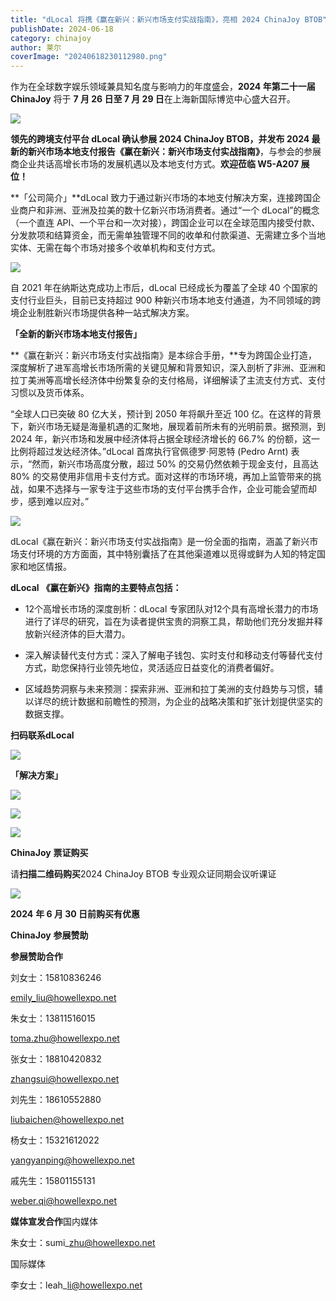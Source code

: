 ```yaml
---
title: "dLocal 将携《赢在新兴：新兴市场支付实战指南》，亮相 2024 ChinaJoy BTOB"
publishDate: 2024-06-18
category: chinajoy
author: 莱尔
coverImage: "20240618230112980.png"
---
```


作为在全球数字娱乐领域兼具知名度与影响力的年度盛会，**2024 年第二十一届 ChinaJoy** 将于 **7 月 26 日至 7 月 29 日**在上海新国际博览中心盛大召开。

![](https://ec-net-1251389766.cos.ap-shanghai.myqcloud.com/wp-content/uploads/2024/06/20240618230327922-1024x305.jpg)

**领先的跨境支付平台 dLocal 确认参展 2024 ChinaJoy BTOB，**并发布 2024 最新的新兴市场本地支付报告**《赢在新兴：新兴市场支付实战指南》**，与参会的参展商企业共话高增长市场的发展机遇以及本地支付方式。**欢迎莅临 W5-A207 展位！**

**「公司简介」**dLocal 致力于通过新兴市场的本地支付解决方案，连接跨国企业商户和非洲、亚洲及拉美的数十亿新兴市场消费者。通过“一个 dLocal”的概念（一个直连 API、一个平台和一次对接），跨国企业可以在全球范围内接受付款、分发款项和结算资金，而无需单独管理不同的收单和付款渠道、无需建立多个当地实体、无需在每个市场对接多个收单机构和支付方式。

![](https://ec-net-1251389766.cos.ap-shanghai.myqcloud.com/wp-content/uploads/2024/06/20240618230137223-1024x479.png)

自 2021 年在纳斯达克成功上市后，dLocal 已经成长为覆盖了全球 40 个国家的支付行业巨头，目前已支持超过 900 种新兴市场本地支付通道，为不同领域的跨境企业制胜新兴市场提供各种一站式解决方案。

**「全新的新兴市场本地支付报告」**

**《赢在新兴：新兴市场支付实战指南》是本综合手册，**专为跨国企业打造，深度解析了进军高增长市场所需的关键见解和背景知识，深入剖析了非洲、亚洲和拉丁美洲等高增长经济体中纷繁复杂的支付格局，详细解读了主流支付方式、支付习惯以及货币体系。

“全球人口已突破 80 亿大关，预计到 2050 年将飙升至近 100 亿。在这样的背景下，新兴市场无疑是海量机遇的汇聚地，展现着前所未有的光明前景。据预测，到 2024 年，新兴市场和发展中经济体将占据全球经济增长的 66.7% 的份额，这一比例将超过发达经济体。”dLocal 首席执行官佩德罗·阿恩特 (Pedro Arnt) 表示，“然而，新兴市场高度分散，超过 50% 的交易仍然依赖于现金支付，且高达 80% 的交易使用非信用卡支付方式。面对这样的市场环境，再加上监管带来的挑战，如果不选择与一家专注于这些市场的支付平台携手合作，企业可能会望而却步，感到难以应对。”

![](https://ec-net-1251389766.cos.ap-shanghai.myqcloud.com/wp-content/uploads/2024/06/20240618230143714-1024x576.png)

dLocal《赢在新兴：新兴市场支付实战指南》是一份全面的指南，涵盖了新兴市场支付环境的方方面面，其中特别囊括了在其他渠道难以觅得或鲜为人知的特定国家和地区情报。

**dLocal** **《赢在新兴》指南的主要特点包括：**

- 12个高增长市场的深度剖析：dLocal 专家团队对12个具有高增长潜力的市场进行了详尽的研究，旨在为读者提供宝贵的洞察工具，帮助他们充分发掘并释放新兴经济体的巨大潜力。

- 深入解读替代支付方式：深入了解电子钱包、实时支付和移动支付等替代支付方式，助您保持行业领先地位，灵活适应日益变化的消费者偏好。

- 区域趋势洞察与未来预测：探索非洲、亚洲和拉丁美洲的支付趋势与习惯，辅以详尽的统计数据和前瞻性的预测，为企业的战略决策和扩张计划提供坚实的数据支撑。

**扫码联系dLocal**

![](https://ec-net-1251389766.cos.ap-shanghai.myqcloud.com/wp-content/uploads/2024/06/20240618230142705-747x1024.jpg)

**「解决方案」**

![](https://ec-net-1251389766.cos.ap-shanghai.myqcloud.com/wp-content/uploads/2024/06/20240618230200404-947x1024.png)

![](https://ec-net-1251389766.cos.ap-shanghai.myqcloud.com/wp-content/uploads/2024/06/20240618230151646-1019x1024.png)

![](https://ec-net-1251389766.cos.ap-shanghai.myqcloud.com/wp-content/uploads/2024/06/20240618230207137-641x1024.png)

**ChinaJoy** **票证购买**

请**扫描二维码购买**2024 ChinaJoy BTOB 专业观众证同期会议听课证

![](https://ec-net-1251389766.cos.ap-shanghai.myqcloud.com/wp-content/uploads/2024/06/20240618230215389.jpg)

**2024** **年 6 月 30 日前购买有优惠**  
  

**ChinaJoy** **参展赞助**

**参展赞助合作**

刘女士：15810836246

[emily\_liu@howellexpo.net](mailto:emily_liu@howellexpo.net)

朱女士：13811516015

[toma.zhu@howellexpo.net](mailto:toma.zhu@howellexpo.net)

张女士：18810420832

[zhangsui@howellexpo.net](mailto:zhangsui@howellexpo.net)

刘先生：18610552880

[liubaichen@howellexpo.net](mailto:liubaichen@howellexpo.net)

杨女士：15321612022

[yangyanping@howellexpo.net](mailto:yangyanping@howellexpo.net)

戚先生：15801155131

[weber.qi@howellexpo.net](mailto:weber.qi@howellexpo.net)

  
**媒体宣发合作**国内媒体

朱女士：sumi\_zhu@howellexpo.net

国际媒体

李女士：leah\_li@howellexpo.net
